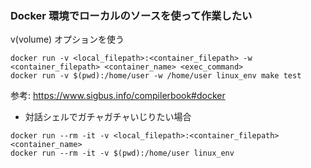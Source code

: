 ### Docker 環境でローカルのソースを使って作業したい
v(volume) オプションを使う
```
docker run -v <local_filepath>:<container_filepath> -w <container_filepath> <container_name> <exec_command>
docker run -v $(pwd):/home/user -w /home/user linux_env make test
```
参考: https://www.sigbus.info/compilerbook#docker

- 対話シェルでガチャガチャいじりたい場合
```
docker run --rm -it -v <local_filepath>:<container_filepath> <container_name> 
docker run --rm -it -v $(pwd):/home/user linux_env 
```

### 
